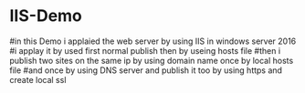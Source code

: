 # IIS-Demo

#in this Demo i applaied the web server by using IIS in windows server 2016 
#i applay it by used first normal publish then by useing hosts file
#then i publish two sites on the same ip by using domain name once by local hosts file 
#and once by using DNS server and publish it too by using https and create local ssl
